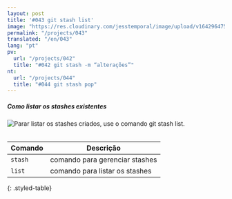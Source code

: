 ```yaml
---
layout: post
title: '#043 git stash list'
image: "https://res.cloudinary.com/jesstemporal/image/upload/v1642964759/gitfichas/pt/043/thumbnail_j82cyb.jpg"
permalink: "/projects/043"
translated: "/en/043"
lang: "pt"
pv:
  url: "/projects/042"
  title: "#042 git stash -m “alterações”"
nt:
  url: "/projects/044"
  title: "#044 git stash pop"
---
```

##### Como listar os stashes existentes

<img alt="Parar listar os stashes criados, use o comando git stash list." src="https://res.cloudinary.com/jesstemporal/image/upload/v1642964759/gitfichas/pt/043/full_uuuiaz.jpg"><br><br>

| Comando | Descrição |
|---------|-----------|
| `stash` | comando para gerenciar stashes |
| `list` | comando para listar os stashes |
{: .styled-table}

<!--
<br>

Leia mais sobre esse comando no blog post a seguir:

<a href="https://jtemporal.com/desfazendo-o-ultimo-commit-e-reaproveitando-a-mensagem/">
  <strong>Desfazendo o último commit e mantendo as alterações para um próximo commit</strong>
</a>
-->
